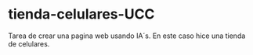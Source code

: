 # tienda-celulares-UCC
Tarea de crear una pagina web usando IA´s. En este caso hice una tienda de celulares.
